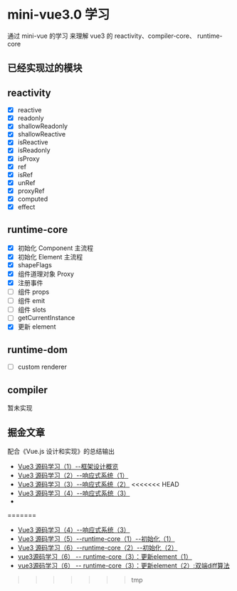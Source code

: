 # mini-vue3.0 学习

通过 mini-vue 的学习 来理解 vue3 的 reactivity、compiler-core、 runtime-core

## 已经实现过的模块

## reactivity

- [x] reactive
- [x] readonly
- [x] shallowReadonly
- [x] shallowReactive
- [x] isReactive
- [x] isReadonly
- [x] isProxy
- [x] ref
- [x] isRef
- [x] unRef
- [x] proxyRef
- [x] computed
- [x] effect

## runtime-core

- [x] 初始化 Component 主流程
- [x] 初始化 Element 主流程
- [x] shapeFlags
- [x] 组件道理对象 Proxy
- [x] 注册事件
- [ ] 组件 props
- [ ] 组件 emit
- [ ] 组件 slots
- [ ] getCurrentInstance
- [x] 更新 element

## runtime-dom

- [ ] custom renderer

## compiler

暂未实现



## 掘金文章

配合《Vue.js 设计和实现》的总结输出

- [Vue3 源码学习（1）--框架设计概览 ](https://juejin.cn/post/7074111898894991390/)
- [Vue3 源码学习（2）--响应式系统（1）](https://juejin.cn/post/7074496267061035038/)
- [Vue3 源码学习（3）--响应式系统（2）](https://juejin.cn/post/7074847535621210126/)
<<<<<<< HEAD
- [Vue3 源码学习（4）--响应式系统（3）](https://juejin.cn/post/7075139625592815624/)
-
=======
- [Vue3 源码学习（4）--响应式系统（3）](https://juejin.cn/post/7075139625592815624)
- [Vue3 源码学习（5）--runtime-core（1）--初始化（1）](https://juejin.cn/post/7079687116841549855)
- [Vue3 源码学习（6）--runtime-core（2）--初始化（2）](https://juejin.cn/post/7082212664067227679)
- [vue3源码学习（6） -- runtime-core（3）：更新element（1）](https://juejin.cn/post/7083065686150348836/)
- [vue3源码学习（6） -- runtime-core（3）：更新element（2）:双端diff算法](https://juejin.cn/post/7083459283458719757)
>>>>>>> tmp
